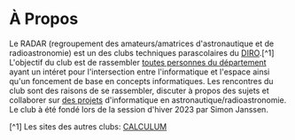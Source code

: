 # À Propos

Le RADAR (regroupement des amateurs/amatrices d'astronautique et de
radioastronomie) est un des clubs techniques parascolaires du
[DIRO](https://diro.umontreal.ca/accueil/).[^1] L'objectif du club est de
rassembler [toutes personnes du département](/membres/) ayant un intéret pour
l'intersection entre l'informatique et l'espace ainsi qu'un foncement de base en
concepts informatiques. Les rencontres du club sont des raisons de se
rassembler, discuter à propos des sujets et collaborer sur [des projets](/now/)
d'informatique en astronautique/radioastronomie. Le club à été fondé lors de la
session d'hiver 2023 par Simon Janssen.

[^1] Les sites des autres clubs: [CALCULUM](calculum.aediroum.ca)
